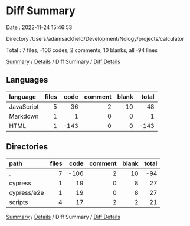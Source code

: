 # Diff Summary

Date : 2022-11-24 15:46:53

Directory /Users/adamsackfield/Development/Nology/projects/calculator

Total : 7 files,  -106 codes, 2 comments, 10 blanks, all -94 lines

[Summary](results.md) / [Details](details.md) / Diff Summary / [Diff Details](diff-details.md)

## Languages
| language | files | code | comment | blank | total |
| :--- | ---: | ---: | ---: | ---: | ---: |
| JavaScript | 5 | 36 | 2 | 10 | 48 |
| Markdown | 1 | 1 | 0 | 0 | 1 |
| HTML | 1 | -143 | 0 | 0 | -143 |

## Directories
| path | files | code | comment | blank | total |
| :--- | ---: | ---: | ---: | ---: | ---: |
| . | 7 | -106 | 2 | 10 | -94 |
| cypress | 1 | 19 | 0 | 8 | 27 |
| cypress/e2e | 1 | 19 | 0 | 8 | 27 |
| scripts | 4 | 17 | 2 | 2 | 21 |

[Summary](results.md) / [Details](details.md) / Diff Summary / [Diff Details](diff-details.md)